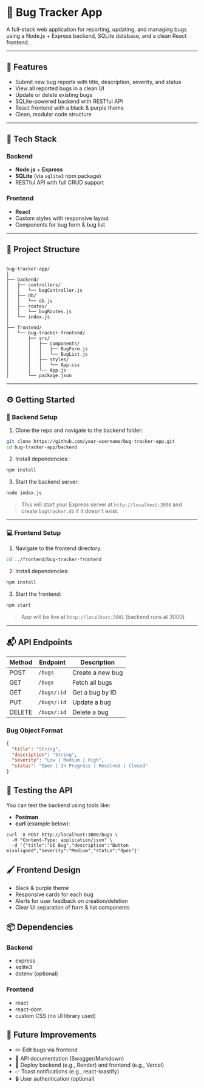 # 🐛 Bug Tracker App

A full-stack web application for reporting, updating, and managing bugs using a Node.js + Express backend, SQLite database, and a clean React frontend.

---

## 🚀 Features

- Submit new bug reports with title, description, severity, and status
- View all reported bugs in a clean UI
- Update or delete existing bugs
- SQLite-powered backend with RESTful API
- React frontend with a black & purple theme
- Clean, modular code structure

---

## 🧱 Tech Stack

### Backend
- **Node.js** + **Express**
- **SQLite** (via `sqlite3` npm package)
- RESTful API with full CRUD support

### Frontend
- **React**
- Custom styles with responsive layout
- Components for bug form & bug list

---

## 📂 Project Structure

```

bug-tracker-app/
│
├── backend/
│   ├── controllers/
│   │   └── bugController.js
│   ├── db/
│   │   └── db.js
│   ├── routes/
│   │   └── bugRoutes.js
│   └── index.js
│
├── frontend/
│   └── bug-tracker-frontend/
│       ├── src/
│       │   ├── components/
│       │   │   ├── BugForm.js
│       │   │   └── BugList.js
│       │   ├── styles/
│       │   │   └── App.css
│       │   └── App.js
│       └── package.json

````

---

## ⚙️ Getting Started

### 🐘 Backend Setup

1. Clone the repo and navigate to the backend folder:

```bash
git clone https://github.com/your-username/bug-tracker-app.git
cd bug-tracker-app/backend
````

2. Install dependencies:

```bash
npm install
```

3. Start the backend server:

```bash
node index.js
```

> This will start your Express server at `http://localhost:3000` and create `bugtracker.db` if it doesn't exist.

---

### 💻 Frontend Setup

1. Navigate to the frontend directory:

```bash
cd ../frontend/bug-tracker-frontend
```

2. Install dependencies:

```bash
npm install
```

3. Start the frontend:

```bash
npm start
```

> App will be live at `http://localhost:3001` [backend runs at 3000]

---

## 📬 API Endpoints

| Method | Endpoint    | Description      |
| ------ | ----------- | ---------------- |
| POST   | `/bugs`     | Create a new bug |
| GET    | `/bugs`     | Fetch all bugs   |
| GET    | `/bugs/:id` | Get a bug by ID  |
| PUT    | `/bugs/:id` | Update a bug     |
| DELETE | `/bugs/:id` | Delete a bug     |

### Bug Object Format

```json
{
  "title": "String",
  "description": "String",
  "severity": "Low | Medium | High",
  "status": "Open | In Progress | Resolved | Closed"
}
```


## 🧪 Testing the API

You can test the backend using tools like:

* **Postman**
* **curl** (example below):

```
curl -X POST http://localhost:3000/bugs \
  -H "Content-Type: application/json" \
  -d '{"title":"UI Bug","description":"Button misaligned","severity":"Medium","status":"Open"}'
```


## 🖌️ Frontend Design

* Black & purple theme
* Responsive cards for each bug
* Alerts for user feedback on creation/deletion
* Clear UI separation of form & list components


## 📦 Dependencies

### Backend

* express
* sqlite3
* dotenv (optional)

### Frontend

* react
* react-dom
* custom CSS (no UI library used)


## 📌 Future Improvements

* ✏️ Edit bugs via frontend
* 📄 API documentation (Swagger/Markdown)
* 📲 Deploy backend (e.g., Render) and frontend (e.g., Vercel)
* ✅ Toast notifications (e.g., react-toastify)
* 🔒 User authentication (optional)
